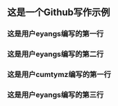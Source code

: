 ## 这是一个Github写作示例
### 这是用户eyangs编写的第一行
### 这是用户eyangs编写的第二行
### 这是用户cumtymz编写的第一行
### 这是用户eyangs编写的第三行
